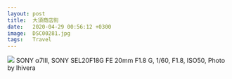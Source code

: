 ```yaml
---
layout: post
title:  大須商店街
date:   2020-04-29 00:56:12 +0300
image:  DSC00281.jpg
tags:   Travel
---
```


![]({{site.baseurl}}/img/DSC00281.jpg)
SONY α7Ⅲ, SONY SEL20F18G FE 20mm F1.8 G, 1/60, F1.8, ISO50, Photo by lhivera

